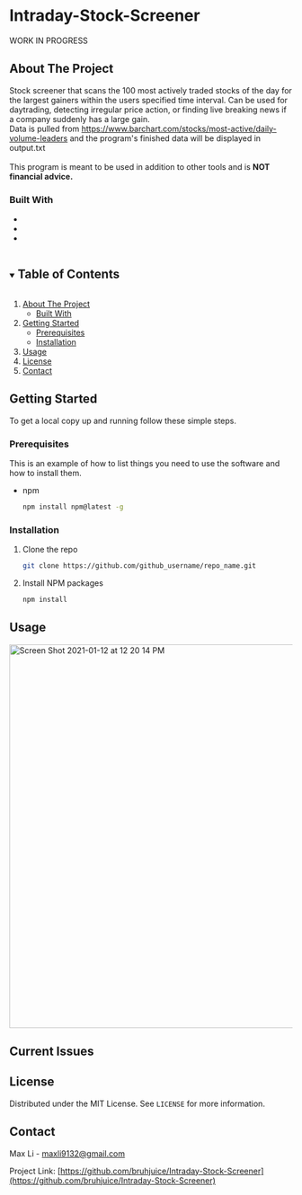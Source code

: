 # Intraday-Stock-Screener
WORK IN PROGRESS



<!-- ABOUT THE PROJECT -->
## About The Project
Stock screener that scans the 100 most actively traded stocks of the day for the largest gainers within the users specified time interval. Can be used for daytrading, detecting irregular price action, or finding live breaking news if a company suddenly has a large gain. 
<br>
Data is pulled from https://www.barchart.com/stocks/most-active/daily-volume-leaders and the program's finished data will be displayed in output.txt
<br>
<br>
This program is meant to be used in addition to other tools and is **NOT financial advice.**


### Built With

* []()
* []()
* []()







<!-- TABLE OF CONTENTS -->
<details open="open">
  <summary><h2 style="display: inline-block">Table of Contents</h2></summary>
  <ol>
    <li>
      <a href="#about-the-project">About The Project</a>
      <ul>
        <li><a href="#built-with">Built With</a></li>
      </ul>
    </li>
    <li>
      <a href="#getting-started">Getting Started</a>
      <ul>
        <li><a href="#prerequisites">Prerequisites</a></li>
        <li><a href="#installation">Installation</a></li>
      </ul>
    </li>
    <li><a href="#usage">Usage</a></li>
    <li><a href="#license">License</a></li>
    <li><a href="#contact">Contact</a></li>
  </ol>
</details>



<!-- GETTING STARTED -->
## Getting Started

To get a local copy up and running follow these simple steps.

### Prerequisites

This is an example of how to list things you need to use the software and how to install them.
* npm
  ```sh
  npm install npm@latest -g
  ```

### Installation

1. Clone the repo
   ```sh
   git clone https://github.com/github_username/repo_name.git
   ```
2. Install NPM packages
   ```sh
   npm install
   ```



<!-- USAGE EXAMPLES -->
## Usage

<img width="683" alt="Screen Shot 2021-01-12 at 12 20 14 PM" src="https://user-images.githubusercontent.com/69620469/111929216-f23e3500-8a72-11eb-8571-292bdd168d08.png">





## Current Issues


<!-- LICENSE -->
## License

Distributed under the MIT License. See `LICENSE` for more information.



<!-- CONTACT -->
## Contact

Max Li - maxli9132@gmail.com

Project Link: [https://github.com/bruhjuice/Intraday-Stock-Screener](https://github.com/bruhjuice/Intraday-Stock-Screener)



